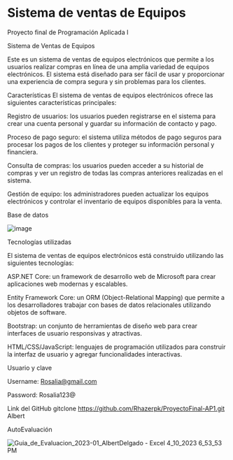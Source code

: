 
# Sistema de ventas de Equipos
Proyecto final de Programación Aplicada I

Sistema de Ventas de Equipos 

Este es un sistema de ventas de equipos electrónicos que permite a los usuarios realizar compras en línea de una amplia variedad de equipos electrónicos. El sistema está diseñado para ser fácil de usar y proporcionar una experiencia de compra segura y sin problemas para los clientes.

Características
El sistema de ventas de equipos electrónicos ofrece las siguientes características principales:

Registro de usuarios: los usuarios pueden registrarse en el sistema para crear una cuenta personal y guardar su información de contacto y pago.

Proceso de pago seguro: el sistema utiliza métodos de pago seguros para procesar los pagos de los clientes y proteger su información personal y financiera.

Consulta de compras: los usuarios pueden acceder a su historial de compras y ver un registro de todas las compras anteriores realizadas en el sistema.

Gestión de equipo: los administradores pueden actualizar los equipos electrónicos  y controlar el inventario de equipos disponibles para la venta.

Base de datos

![image](https://user-images.githubusercontent.com/112819827/230982368-5d612089-283f-4203-ab81-6dc876b2df4e.png)

Tecnologías utilizadas


El sistema de ventas de equipos electrónicos está construido utilizando las siguientes tecnologías:

ASP.NET Core: un framework de desarrollo web de Microsoft para crear aplicaciones web modernas y escalables.

Entity Framework Core: un ORM (Object-Relational Mapping) que permite a los desarrolladores trabajar con bases de datos relacionales utilizando objetos de software.

Bootstrap: un conjunto de herramientas de diseño web para crear interfaces de usuario responsivas y atractivas.

HTML/CSS/JavaScript: lenguajes de programación utilizados para construir la interfaz de usuario y agregar funcionalidades interactivas.

Usuario y clave

Username: Rosalia@gmail.com

Password: Rosalia123@

Link del GitHub gitclone https://github.com/Rhazerpk/ProyectoFinal-AP1.git Albert

AutoEvaluación

![Guia_de_Evaluacion_2023-01_AlbertDelgado - Excel 4_10_2023 6_53_53 PM](https://user-images.githubusercontent.com/112819827/231014518-97233e60-c898-4dae-bb1c-72ba27672b43.png)






